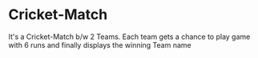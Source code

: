 # Cricket-Match
It's a Cricket-Match b/w 2 Teams. Each team gets a chance to play game with 6 runs and finally displays the winning Team name

